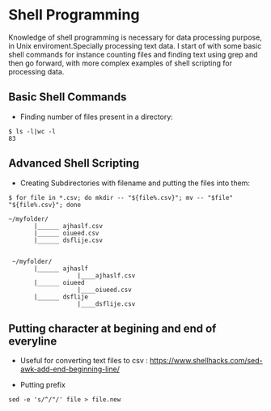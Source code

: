 # Shell Programming

Knowledge of shell programming is necessary for data processing purpose, in Unix enviroment.Specially processing text data.
I start of with some basic shell commands for instance counting files and finding text using grep and then go forward, with more complex examples of shell scripting for processing data.

## Basic Shell Commands  

* Finding number of files present in a directory:

```
$ ls -l|wc -l
83
```

## Advanced Shell Scripting  

* Creating Subdirectories with filename and putting the files into them:  

```
$ for file in *.csv; do mkdir -- "${file%.csv}"; mv -- "$file" "${file%.csv}"; done  

~/myfolder/
       |______ ajhaslf.csv
       |______ oiueed.csv
       |______ dsflije.csv  
       
       
 ~/myfolder/
       |______ ajhaslf
                   |____ajhaslf.csv
       |______ oiueed
                   |____oiueed.csv
       |______ dsflije
                   |____dsflije.csv

```
## Putting character at begining and end of everyline

* Useful for converting text files to csv : https://www.shellhacks.com/sed-awk-add-end-beginning-line/

* Putting prefix
```
sed -e 's/^/"/' file > file.new
```

